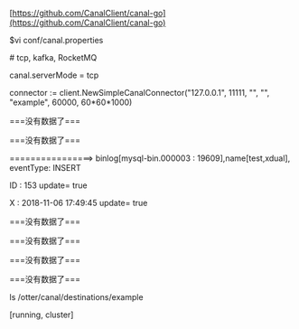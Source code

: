 [https://github.com/CanalClient/canal-go](https://github.com/CanalClient/canal-go)

$vi conf/canal.properties

\# tcp, kafka, RocketMQ

canal.serverMode = tcp

connector := client.NewSimpleCanalConnector\("127.0.0.1", 11111, "", "", "example", 60000, 60\*60\*1000\)

===没有数据了===

===没有数据了===

================&gt; binlog\[mysql-bin.000003 : 19609\],name\[test,xdual\], eventType: INSERT

ID : 153  update= true

X : 2018-11-06 17:49:45  update= true

===没有数据了===

===没有数据了===

===没有数据了===

===没有数据了===

ls /otter/canal/destinations/example

\[running, cluster\]



